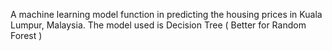 A machine learning model function in predicting the housing prices in Kuala Lumpur, Malaysia. The model used is Decision Tree ( Better for Random Forest )
